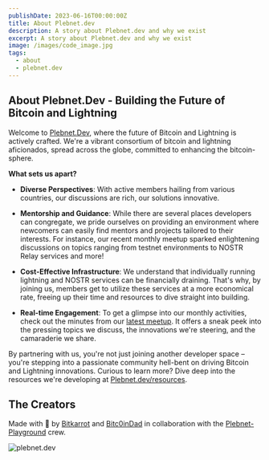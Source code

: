 ```yaml
---
publishDate: 2023-06-16T00:00:00Z
title: About Plebnet.dev
description: A story about Plebnet.dev and why we exist
excerpt: A story about Plebnet.dev and why we exist
image: /images/code_image.jpg
tags:
  - about
  - plebnet.dev
---
```


## **About Plebnet.Dev - Building the Future of Bitcoin and Lightning**

Welcome to [Plebnet.Dev](https://plebnet.dev), where the future of Bitcoin and Lightning is actively crafted. We're a vibrant consortium of bitcoin and lightning aficionados, spread across the globe, committed to enhancing the bitcoin-sphere.

**What sets us apart?**

- **Diverse Perspectives**: With active members hailing from various countries, our discussions are rich, our solutions innovative.
- **Mentorship and Guidance**: While there are several places developers can congregate, we pride ourselves on providing an environment where newcomers can easily find mentors and projects tailored to their interests. For instance, our recent monthly meetup sparked enlightening discussions on topics ranging from testnet environments to NOSTR Relay services and more!

- **Cost-Effective Infrastructure**: We understand that individually running lightning and NOSTR services can be financially draining. That's why, by joining us, members get to utilize these services at a more economical rate, freeing up their time and resources to dive straight into building.

- **Real-time Engagement**: To get a glimpse into our monthly activities, check out the minutes from our [latest meetup](https://github.com/plebnet-dev/meeting-notes/). It offers a sneak peek into the pressing topics we discuss, the innovations we're steering, and the camaraderie we share.

By partnering with us, you're not just joining another developer space – you're stepping into a passionate community hell-bent on driving Bitcoin and Lightning innovations. Curious to learn more? Dive deep into the resources we're developing at [Plebnet.dev/resources](/resources).

## The Creators

Made with 🧡 by [Bitkarrot](https://github.com/bitkarrot/) and [Bitc0inDad](https://github.com/Bitc0indad/) in collaboration with the [Plebnet-Playground](https://github.com/PLEBNET-PLAYGROUND/) crew.

![plebnet.dev](/images/logo-dark-horiz-transparent.png)
